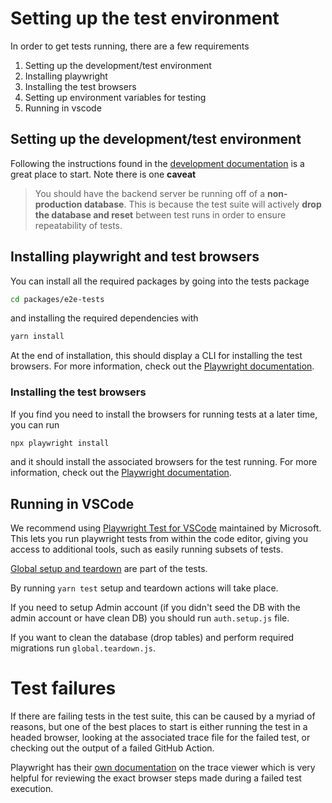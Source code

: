 # Setting up the test environment
In order to get tests running, there are a few requirements 

1. Setting up the development/test environment
2. Installing playwright
3. Installing the test browsers
4. Setting up environment variables for testing
5. Running in vscode

## Setting up the development/test environment

Following the instructions found in the [development documentation](https://automatisch.io/docs/contributing/development-setup) is a great place to start. Note there is one **caveat**

> You should have the backend server be running off of a **non-production database**. This is because the test suite will actively **drop the database and reset** between test runs in order to ensure repeatability of tests.

## Installing playwright and test browsers

You can install all the required packages by going into the tests package

```sh
cd packages/e2e-tests
```

and installing the required dependencies with

```sh
yarn install
```

At the end of installation, this should display a CLI for installing the test browsers. For more information, check out the [Playwright documentation](https://playwright.dev/docs/intro#installing-playwright).

### Installing the test browsers

If you find you need to install the browsers for running tests at a later time, you can run

```sh
npx playwright install
```

and it should install the associated browsers for the test running. For more information, check out the [Playwright documentation](https://playwright.dev/docs/browsers#install-browsers).


## Running in VSCode

We recommend using [Playwright Test for VSCode](https://marketplace.visualstudio.com/items?itemName=ms-playwright.playwright) maintained by Microsoft. This lets you run playwright tests from within the code editor, giving you access to additional tools, such as easily running subsets of tests.

[Global setup and teardown](https://playwright.dev/docs/test-global-setup-teardown) are part of the tests.

By running `yarn test` setup and teardown actions will take place.

If you need to setup Admin account (if you didn't seed the DB with the admin account or have clean DB) you should run `auth.setup.js` file.

If you want to clean the database (drop tables) and perform required migrations run `global.teardown.js`.

# Test failures

If there are failing tests in the test suite, this can be caused by a myriad of reasons, but one of the best places to start is either running the test in a headed browser, looking at the associated trace file for the failed test, or checking out the output of a failed GitHub Action.

Playwright has their [own documentation](<https://playwright.dev/docs/trace-viewer#trace-viewer-features)>) on the trace viewer which is very helpful for reviewing the exact browser steps made during a failed test execution.
